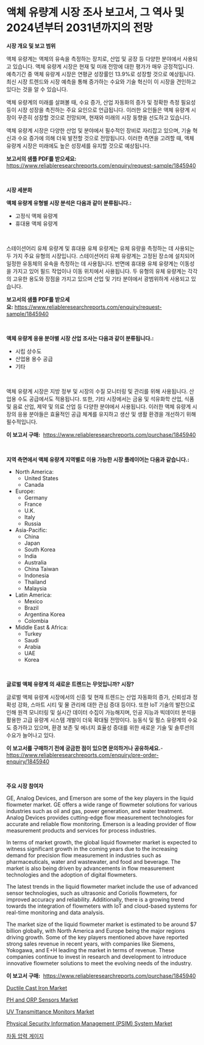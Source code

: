 <p><h1>액체 유량계 시장 조사 보고서, 그 역사 및 2024년부터 2031년까지의 전망</h1></p><p><strong>시장 개요 및 보고 범위</strong></p>
<p><p>액체 유량계는 액체의 유속을 측정하는 장치로, 산업 및 공장 등 다양한 분야에서 사용되고 있습니다. 액체 유량계 시장은 현재 및 미래 전망에 대한 평가가 매우 긍정적입니다. 예측기간 중 액체 유량계 시장은 연평균 성장률인 13.9%로 성장할 것으로 예상됩니다. 최신 시장 트렌드와 시장 예측을 통해 증가하는 수요와 기술 혁신이 이 시장을 견인하고 있다는 것을 알 수 있습니다. </p><p>액체 유량계의 미래를 살펴볼 때, 수요 증가, 산업 자동화의 증가 및 정확한 측정 필요성 등이 시장 성장을 촉진하는 주요 요인으로 언급됩니다. 이러한 요인들은 액체 유량계 시장이 꾸준히 성장할 것으로 전망되며, 현재와 미래의 시장 동향을 선도하고 있습니다. </p><p>액체 유량계 시장은 다양한 산업 및 분야에서 필수적인 장비로 자리잡고 있으며, 기술 혁신과 수요 증가에 의해 더욱 발전할 것으로 전망됩니다. 이러한 측면을 고려할 때, 액체 유량계 시장은 미래에도 높은 성장세를 유지할 것으로 예상됩니다.</p></p>
<p><strong>보고서의 샘플 PDF를 받으세요:</strong> <a href="https://www.reliableresearchreports.com/enquiry/request-sample/1845940">https://www.reliableresearchreports.com/enquiry/request-sample/1845940</a></p>
<p>&nbsp;</p>
<p><strong>시장 세분화</strong></p>
<p><strong>액체 유량계 유형별 시장 분석은 다음과 같이 분류됩니다.:</strong></p>
<p><ul><li>고정식 액체 유량계</li><li>휴대용 액체 유량계</li></ul></p>
<p>&nbsp;</p>
<p><p>스테이션어리 유체 유량계 및 휴대용 유체 유량계는 유체 유량을 측정하는 데 사용되는 두 가지 주요 유형의 시장입니다. 스테이션어리 유체 유량계는 고정된 장소에 설치되어 일정한 유동체의 유속을 측정하는 데 사용됩니다. 반면에 휴대용 유체 유량계는 이동성을 가지고 있어 필드 작업이나 이동 위치에서 사용됩니다. 두 유형의 유체 유량계는 각각의 고유한 용도와 장점을 가지고 있으며 산업 및 기타 분야에서 광범위하게 사용되고 있습니다.</p></p>
<p><strong>보고서의 샘플 PDF를 받으세요:</strong>&nbsp;<a href="https://www.reliableresearchreports.com/enquiry/request-sample/1845940">https://www.reliableresearchreports.com/enquiry/request-sample/1845940</a></p>
<p>&nbsp;</p>
<p><strong> 액체 유량계 응용 분야별 시장 산업 조사는 다음과 같이 분류됩니다.:</strong></p>
<p><ul><li>시립 상수도</li><li>산업용 용수 공급</li><li>기타</li></ul></p>
<p>&nbsp;</p>
<p><p>액체 유량계 시장은 지방 정부 및 시장의 수질 모니터링 및 관리를 위해 사용됩니다. 산업용 수도 공급에서도 적용됩니다. 또한, 기타 시장에서는 금융 및 석유화학 산업, 식품 및 음료 산업, 제약 및 의료 산업 등 다양한 분야에서 사용됩니다. 이러한 액체 유량계 시장의 응용 분야들은 효율적인 공급 체계를 유지하고 생산 및 생활 환경을 개선하기 위해 필수적입니다.</p></p>
<p><strong>이 보고서 구매:</strong>&nbsp; <a href="https://www.reliableresearchreports.com/purchase/1845940">https://www.reliableresearchreports.com/purchase/1845940</a></p>
<p>&nbsp;</p>
<p><strong>지역 측면에서 액체 유량계 지역별로 이용 가능한 시장 플레이어는 다음과 같습니다.:</strong></p>
<p><ul>
    <li>
        North America:
        <ul>
            <li>United States</li>
            <li>Canada</li>
        </ul>
    </li>
    <li>
        Europe:
        <ul>
            <li>Germany</li>
            <li>France</li>
            <li>U.K.</li>
            <li>Italy</li>
            <li>Russia</li>
        </ul>
    </li>
    <li>
        Asia-Pacific:
        <ul>
            <li>China</li>
            <li>Japan</li>
            <li>South Korea</li>
            <li>India</li>
            <li>Australia</li>
            <li>China Taiwan</li>
            <li>Indonesia</li>
            <li>Thailand</li>
            <li>Malaysia</li>
        </ul>
    </li>
    <li>
        Latin America:
        <ul>
            <li>Mexico</li>
            <li>Brazil</li>
            <li>Argentina Korea</li>
            <li>Colombia</li>
        </ul>
    </li>
    <li>
        Middle East & Africa:
        <ul>
            <li>Turkey</li>
            <li>Saudi</li>
            <li>Arabia</li>
            <li>UAE</li>
            <li>Korea</li>
        </ul>
    </li>
    </ul></p>
<p>&nbsp;</p>
<p><strong>글로벌 액체 유량계 의 새로운 트렌드는 무엇입니까? 시장?</strong></p>
<p><p>글로벌 액체 유량계 시장에서의 신흥 및 현재 트렌드는 산업 자동화의 증가, 신뢰성과 정확성 강화, 스마트 시티 및 물 관리에 대한 관심 증대 등이다. 또한 IoT 기술의 발전으로 인해 원격 모니터링 및 실시간 데이터 수집이 가능해지며, 인공 지능과 빅데이터 분석을 활용한 고급 유량계 시스템 개발이 더욱 확대될 전망이다. 능동식 및 펄스 유량계의 수요도 증가하고 있으며, 환경 보존 및 에너지 효율성 증대를 위한 새로운 기술 및 솔루션의 수요가 늘어나고 있다.</p></p>
<p><strong>이 보고서를 구매하기 전에 궁금한 점이 있으면 문의하거나 공유하세요.</strong>- <a href="https://www.reliableresearchreports.com/enquiry/pre-order-enquiry/1845940">https://www.reliableresearchreports.com/enquiry/pre-order-enquiry/1845940</a></p>
<p>&nbsp;</p>
<p><strong>주요 시장 참여자</strong></p>
<p><p>GE, Analog Devices, and Emerson are some of the key players in the liquid flowmeter market. GE offers a wide range of flowmeter solutions for various industries such as oil and gas, power generation, and water treatment. Analog Devices provides cutting-edge flow measurement technologies for accurate and reliable flow monitoring. Emerson is a leading provider of flow measurement products and services for process industries.</p><p>In terms of market growth, the global liquid flowmeter market is expected to witness significant growth in the coming years due to the increasing demand for precision flow measurement in industries such as pharmaceuticals, water and wastewater, and food and beverage. The market is also being driven by advancements in flow measurement technologies and the adoption of digital flowmeters.</p><p>The latest trends in the liquid flowmeter market include the use of advanced sensor technologies, such as ultrasonic and Coriolis flowmeters, for improved accuracy and reliability. Additionally, there is a growing trend towards the integration of flowmeters with IoT and cloud-based systems for real-time monitoring and data analysis.</p><p>The market size of the liquid flowmeter market is estimated to be around $7 billion globally, with North America and Europe being the major regions driving growth. Some of the key players mentioned above have reported strong sales revenue in recent years, with companies like Siemens, Yokogawa, and E+H leading the market in terms of revenue. These companies continue to invest in research and development to introduce innovative flowmeter solutions to meet the evolving needs of the industry.</p></p>
<p><strong>이 보고서 구매:</strong>&nbsp;&nbsp;<a href="https://www.reliableresearchreports.com/purchase/1845940">https://www.reliableresearchreports.com/purchase/1845940</a></p>
<p><p><a href="https://github.com/nancykennedykellievqfqt2/Market-Research-Report-List-1/blob/main/ductile-cast-iron-market.md">Ductile Cast Iron Market</a></p><p><a href="https://noble-drawer-34c.notion.site/PH-and-ORP-Sensors-Market-Dynamics-2024-2031-Also-about-Its-Market-Trends-Projections-and-Opportu-86279cbdc55b40aca000752052e3026d">PH and ORP Sensors Market</a></p><p><a href="https://three-jumbo-f6d.notion.site/Insights-into-UV-Transmittance-Monitors-Market-Size-Analysing-Market-Share-Trends-and-Growth-from-5dcdd6d114b74875b4b7f229ee380a45">UV Transmittance Monitors Market</a></p><p><a href="https://view.publitas.com/reportprime-1/physical-security-information-management-psim-system-market-size-focuses-on-market-dynamics-in-depth-analysis-and-future-projections-of-its-market-forecasted-for-period-from-2023-to-2030/">Physical Security Information Management (PSIM) System Market</a></p><p><a href="https://github.com/vsoq0zknh59/Market-Research-Report-List-1/blob/main/2215411190737.md">차동 압력 게이지</a></p></p>
